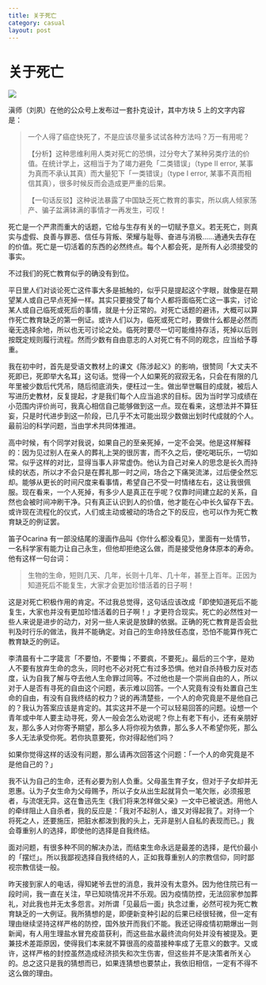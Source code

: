 ```yaml
---
title: 关于死亡
category: casual
layout: post
---
```


# 关于死亡

![](https://cdn.pixabay.com/photo/2020/10/09/13/12/man-5640540_960_720.jpg)

滇师（刘夙）在他的公众号上发布过一套扑克设计，其中方块 5 上的文字内容是：

>一个人得了癌症快死了，不是应该尽量多试试各种方法吗？万一有用呢？ 
>
> 【分析】这种思维利用人类对死亡的恐惧，过分夸大了某种另类疗法的价值。在统计学上，这相当于为了竭力避免「二类错误」（type II error, 某事为真而不承认其真）而大量犯下「一类错误」（type I error, 某事不真而相信其真），很多时候反而会造成更严重的后果。  
>
>【一句话反驳】这种说法暴露了中国缺乏死亡教育的事实，所以病人倾家荡产、骗子盆满钵满的事情才一再发生，可叹！

死亡是一个严肃而重大的话题，它给与生存有关的一切赋予意义。若无死亡，则真实与虚假、良善与罪恶、信任与背叛、荣耀与耻辱、奋进与消极……通通失去存在的价值。死亡是一切活着的东西的必然终点。每个人都会死，是所有人必须接受的事实。

不过我们的死亡教育似乎的确没有到位。

平日里人们对谈论死亡这件事大多是抵触的，似乎只是提起这个字眼，就像是在期望某人或自己早点死掉一样。其实只要接受了每个人都将面临死亡这一事实，讨论某人或自己临死或死后的事情，就是十分正常的。对死亡话题的避讳，大概可以算作死亡教育缺乏的第一例证。或许人们以为，临死或死亡时，要做什么都是必然而毫无选择余地，所以也无可讨论之处。临死时要尽一切可能维持存活，死掉以后则按既定规则履行流程。然而少数有自由意志的人对死亡有不同的观念，应当给予尊重。

我在初中时，首先是受语文教材上的课文《陈涉起义》的影响，很赞同「大丈夫不死即已，死即举大名耳」这句话。觉得一个人如果死的寂寂无名，只会在有限的几年里被少数后代凭吊，随后彻底消失，便枉过一生。做出举世瞩目的成就，被后人写进历史教材，反复提起，才是我们每个人应当追求的目标。因为当时学习成绩在小范围内评价尚可，我真心相信自己能够做到这一点。现在看来，这想法并不算狂妄，只是时代进步到这一阶段，已几乎不太可能出现少数做出划时代成就的个人。最前沿的科学问题，当由学术共同体推进。

高中时候，有个同学对我说，如果自己的至亲死掉，一定不会哭。他是这样解释的：因为见过别人在亲人的葬礼上哭的很厉害，而不久之后，便吃喝玩乐，一切如常。似乎这样的对比，显得当事人非常虚伪。他认为自己对亲人的思念是长久而持续的状态，所以才不会只是在葬礼那一时之间，场合之下痛哭流涕，过后便全然忘却。能够从更长的时间尺度来看事情，希望自己不受一时情绪左右，这让我很佩服。现在看来，一个人死掉，有多少人是真正在乎呢？仅靠时间建立起的关系，自然也会被时间冲刷干净。只有真正认识到人的价值，他才能在心中长久留存下去。或许现在流程化的仪式，人们或主动或被动的场合之下的反应，也可以作为死亡教育缺乏的例证罢。

笛子Ocarina 有一部没结尾的漫画作品叫《你什么都没看见》，里面有一处情节，一名科学家有能力让自己永生，但他却拒绝这么做，而是接受他身体原本的寿命。他有这样一句台词：

> 生物的生命，短则几天、几年，长则十几年、几十年，甚至上百年。正因为知道死后不能复生，大家才会更加珍惜活着的日子啊！

这是对死亡积极作用的肯定。不过我总觉得，这句话应该改成「即使知道死后不能复生，大家也并没有更加珍惜活着的日子啊！」才更符合现实。死亡的必然性对一些人来说是进步的动力，对另一些人来说是放肆的依据。正确的死亡教育是否会批判及时行乐的做法，我并不能确定。对自己的生命持放任态度，恐怕不能算作死亡教育缺乏的例证。

李清晨有十二字箴言「不要怕，不要悔；不要疯，不要死」。最后的三个字，是劝人不要有放弃生命的念头，同时也不必对死亡有过多恐惧。他对自杀持极力反对态度，认为自我了解与夺去他人生命罪过同等。不过他也是一个崇尚自由的人，所以对于人是否有寻死的自由这个问题，表示难以回答。一个人究竟有没有处置自己生命的自由，有没有自我终结的权力？说的再清楚些，一个人的命究竟是不是他自己的？我认为答案应该是肯定的。其实这并不是一个可以轻易回答的问题。设想一个青年或中年人要主动寻死，旁人一般会怎么劝说呢？你上有老下有小，还有亲朋好友，那么多人对你寄予期望，那么多人将你视为依靠，那么多人不希望你死，那么多人无法承受你死。若你执意要死，你对得起他们吗？

如果你觉得这样的话没有问题，那么请再次回答这个问题：「一个人的命究竟是不是他自己的？」

我不认为自己的生命，还有必要为别人负重。父母虽生育子女，但对于子女却并无恩惠。认为子女生命为父母赐予，所以子女从出生起就背负一笔欠账，必须报恩者，与流氓无异。这在鲁迅先生《我们将来怎样做父亲》一文中已被说透。用他人的牵绊阻止人自杀者，我的反应是：「我对不起别人，谁又对得起我了。对待一个将死之人，还要施压，把脏水都泼到我的头上，无非是别人自私的表现而已。」我会尊重别人的选择，即使他的选择是自我终结。

面对问题，有很多种不同的解决办法，而结束生命永远是最差的选择，是代价最小的「摆烂」。所以我鄙视选择自我终结的人，正如我尊重别人的宗教信仰，同时鄙视宗教信徒一般。

昨天接到家人的电话，得知姥爷去世的消息，我并没有太意外。因为他住院已有一段时间，我一直在关注，早已知晓情况并不乐观。因为疫情防控，无法回家参加葬礼，对此我也并无太多怨言。对所谓「见最后一面」执念过重，必然可视为死亡教育缺乏的一大例证。我所猜想的是，即便新变种引起的后果已经很轻微，但一定有理由继续坚持这样严格的防控，国外放开而我们不能。我还记得疫情初期爆出一则新闻，有人用生理盐水冒充疫苗获利，而这些盐水最终流向何处并没有被提及。更兼技术差距原因，使得我们本来就不算很高的疫苗接种率成了无意义的数字。又或许，这样严格的封控虽然造成经济损失和次生伤害，但这些并不是决策者所关心的。总之这只是我的猜想而已，如果连猜想也要禁止，我依旧相信，一定有不得不这么做的理由。